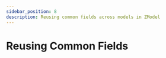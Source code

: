 ```yaml
---
sidebar_position: 8
description: Reusing common fields across models in ZModel
---
```


# Reusing Common Fields

